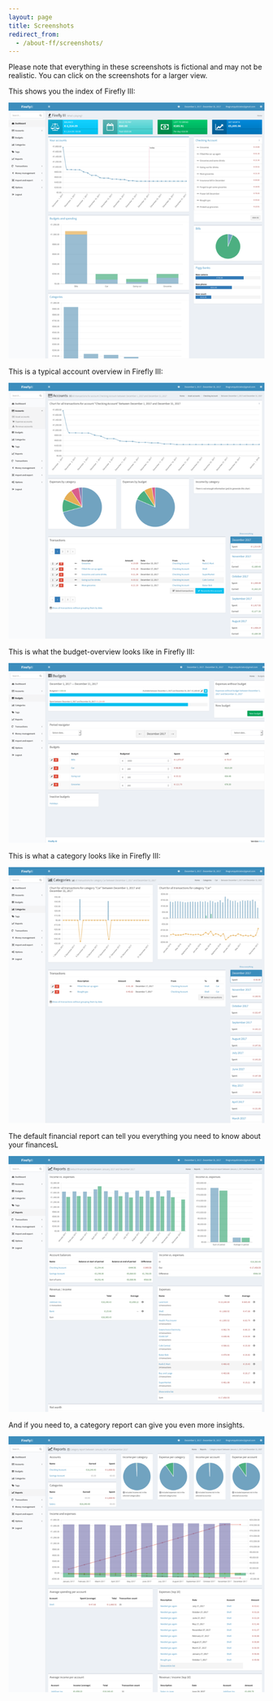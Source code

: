 ```yaml
---
layout: page
title: Screenshots
redirect_from:
  - /about-ff/screenshots/
---
```



Please note that everything in these screenshots is fictional and may not be realistic. You can click on the screenshots for a larger view.

This shows you the index of Firefly III:

[![Index](static/screenshots/4.6.12/thumbs/index.png)](static/screenshots/4.6.12/index.png)

This is a typical account overview in Firefly III:

[![Account overview](static/screenshots/4.6.12/thumbs/account.png)](static/screenshots/4.6.12/account.png)

This is what the budget-overview looks like in Firefly III:

[![Budget index](static/screenshots/4.6.12/thumbs/budget.png)](static/screenshots/4.6.12/budget.png)

This is what a category looks like in Firefly III:

[![Category overview](static/screenshots/4.6.12/thumbs/category.png)](static/screenshots/4.6.12/category.png)

The default financial report can tell you everything you need to know about your financesL

[![Default report](static/screenshots/4.6.12/thumbs/report1.png)](static/screenshots/4.6.12/report1.png)

And if you need to, a category report can give you even more insights.

[![Default report](static/screenshots/4.6.12/thumbs/report2.png)](static/screenshots/4.6.12/report2.png)